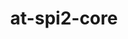 ---
title: "at-spi2-core"
layout: cache
categories: [package, develop]
meta: {"compilers": ["gcc@11.4.0"], "num_specs": 40, "num_specs_by_stack": {"hep": 21, "root": 40}, "oss": ["ubuntu22.04"], "platforms": ["linux"], "stacks": ["hep", "root"], "targets": ["x86_64_v3"], "versions": ["2.48.3", "2.54.0"]}
spec_details: [{"compiler": "gcc@11.4.0", "hash": "3jqtt6hvwmxbovk2vbnm3f5zkn2ztncr", "os": "ubuntu22.04", "platform": "linux", "size": "-", "stacks": ["hep", "root"], "target": "x86_64_v3", "variants": ["build_system=meson", "buildtype=release", "default_library:=shared", "~strip"], "versions": ["2.54.0"]}, {"compiler": "gcc@11.4.0", "hash": "4ir3w6idxk2y22j2ni7rsfpaq3me2mpp", "os": "ubuntu22.04", "platform": "linux", "size": "-", "stacks": ["hep", "root"], "target": "x86_64_v3", "variants": ["build_system=meson", "buildtype=release", "default_library:=shared", "~strip"], "versions": ["2.54.0"]}, {"compiler": "gcc@11.4.0", "hash": "4junetxukrlorvcku7t2lxhwdzin67pk", "os": "ubuntu22.04", "platform": "linux", "size": "-", "stacks": ["hep", "root"], "target": "x86_64_v3", "variants": ["build_system=meson", "buildtype=release", "default_library:=shared", "~strip"], "versions": ["2.54.0"]}, {"compiler": "gcc@11.4.0", "hash": "6zcqw6p2kayvsvzturw7by4s4huy6azi", "os": "ubuntu22.04", "platform": "linux", "size": "-", "stacks": ["root"], "target": "x86_64_v3", "variants": ["build_system=meson", "buildtype=release", "default_library:=shared", "~strip"], "versions": ["2.48.3"]}, {"compiler": "gcc@11.4.0", "hash": "7pnhtxlygojysvctdvbalyhasvsegbjj", "os": "ubuntu22.04", "platform": "linux", "size": "-", "stacks": ["root"], "target": "x86_64_v3", "variants": ["build_system=meson", "buildtype=release", "default_library:=shared", "~strip"], "versions": ["2.48.3"]}, {"compiler": "gcc@11.4.0", "hash": "7uhnvh3tbrlpm4srlrx7qskvmaijtz6x", "os": "ubuntu22.04", "platform": "linux", "size": "-", "stacks": ["root"], "target": "x86_64_v3", "variants": ["build_system=meson", "buildtype=release", "default_library:=shared", "~strip"], "versions": ["2.48.3"]}, {"compiler": "gcc@11.4.0", "hash": "a566qmxiuavtqs444cxn2maxwtu3u4zx", "os": "ubuntu22.04", "platform": "linux", "size": "-", "stacks": ["root"], "target": "x86_64_v3", "variants": ["build_system=meson", "buildtype=release", "default_library:=shared", "~strip"], "versions": ["2.48.3"]}, {"compiler": "gcc@11.4.0", "hash": "bg52s2ovixhr6rbl3d7icjcmgbignxo2", "os": "ubuntu22.04", "platform": "linux", "size": "-", "stacks": ["root"], "target": "x86_64_v3", "variants": ["build_system=meson", "buildtype=release", "default_library:=shared", "~strip"], "versions": ["2.48.3"]}, {"compiler": "gcc@11.4.0", "hash": "crxtxwgvyl5eho5p7exprx4h2bndmpia", "os": "ubuntu22.04", "platform": "linux", "size": "-", "stacks": ["root"], "target": "x86_64_v3", "variants": ["build_system=meson", "buildtype=release", "default_library:=shared", "~strip"], "versions": ["2.48.3"]}, {"compiler": "gcc@11.4.0", "hash": "d2vr3pb7khvynmz5mxj3whuae7jt65ik", "os": "ubuntu22.04", "platform": "linux", "size": "-", "stacks": ["root"], "target": "x86_64_v3", "variants": ["build_system=meson", "buildtype=release", "default_library:=shared", "~strip"], "versions": ["2.48.3"]}, {"compiler": "gcc@11.4.0", "hash": "d3tq3zwmyvbceko2ty24mnrmxs7dwt2t", "os": "ubuntu22.04", "platform": "linux", "size": "-", "stacks": ["root"], "target": "x86_64_v3", "variants": ["build_system=meson", "buildtype=release", "default_library:=shared", "~strip"], "versions": ["2.48.3"]}, {"compiler": "gcc@11.4.0", "hash": "fc3dz4lihw5lvhfjkr5dariouldnfx26", "os": "ubuntu22.04", "platform": "linux", "size": "-", "stacks": ["hep", "root"], "target": "x86_64_v3", "variants": ["build_system=meson", "buildtype=release", "default_library:=shared", "~strip"], "versions": ["2.54.0"]}, {"compiler": "gcc@11.4.0", "hash": "fwgk5iqgjgfbgmagdabm62d6m3xrpvya", "os": "ubuntu22.04", "platform": "linux", "size": "-", "stacks": ["hep", "root"], "target": "x86_64_v3", "variants": ["build_system=meson", "buildtype=release", "default_library:=shared", "~strip"], "versions": ["2.54.0"]}, {"compiler": "gcc@11.4.0", "hash": "gedxbc4bl5ii4yt6aokx5wmvwju2meut", "os": "ubuntu22.04", "platform": "linux", "size": "-", "stacks": ["hep", "root"], "target": "x86_64_v3", "variants": ["build_system=meson", "buildtype=release", "default_library:=shared", "~strip"], "versions": ["2.54.0"]}, {"compiler": "gcc@11.4.0", "hash": "gikdicnvp3awcvu5nwfe3occl5tmalau", "os": "ubuntu22.04", "platform": "linux", "size": "-", "stacks": ["hep", "root"], "target": "x86_64_v3", "variants": ["build_system=meson", "buildtype=release", "default_library:=shared", "~strip"], "versions": ["2.54.0"]}, {"compiler": "gcc@11.4.0", "hash": "hsv64efxjsw7sk6vsbdthhngl2f37wt2", "os": "ubuntu22.04", "platform": "linux", "size": "-", "stacks": ["hep", "root"], "target": "x86_64_v3", "variants": ["build_system=meson", "buildtype=release", "default_library:=shared", "~strip"], "versions": ["2.54.0"]}, {"compiler": "gcc@11.4.0", "hash": "hx2vq77ie6kepxrmr3m62sqwen2ymjj2", "os": "ubuntu22.04", "platform": "linux", "size": "-", "stacks": ["hep", "root"], "target": "x86_64_v3", "variants": ["build_system=meson", "buildtype=release", "default_library:=shared", "~strip"], "versions": ["2.54.0"]}, {"compiler": "gcc@11.4.0", "hash": "iawoiljnhda2g7q65uhdjxwaepm44tun", "os": "ubuntu22.04", "platform": "linux", "size": "-", "stacks": ["root"], "target": "x86_64_v3", "variants": ["build_system=meson", "buildtype=release", "default_library:=shared", "~strip"], "versions": ["2.48.3"]}, {"compiler": "gcc@11.4.0", "hash": "jvadcp53k5d43wxdc5jwfxroecvzkg33", "os": "ubuntu22.04", "platform": "linux", "size": "-", "stacks": ["root"], "target": "x86_64_v3", "variants": ["build_system=meson", "buildtype=release", "default_library:=shared", "~strip"], "versions": ["2.48.3"]}, {"compiler": "gcc@11.4.0", "hash": "kto3vmpnsfg74zlxkycti6hst2jgbxcu", "os": "ubuntu22.04", "platform": "linux", "size": "-", "stacks": ["hep", "root"], "target": "x86_64_v3", "variants": ["build_system=meson", "buildtype=release", "default_library:=shared", "~strip"], "versions": ["2.54.0"]}, {"compiler": "gcc@11.4.0", "hash": "lkuwerqlm72yuaxqqhyz5e5xp5dhb7da", "os": "ubuntu22.04", "platform": "linux", "size": "-", "stacks": ["hep", "root"], "target": "x86_64_v3", "variants": ["build_system=meson", "buildtype=release", "default_library:=shared", "~strip"], "versions": ["2.54.0"]}, {"compiler": "gcc@11.4.0", "hash": "mkyzj3glzv3lfjuaylwiyv6k6zs3z7re", "os": "ubuntu22.04", "platform": "linux", "size": "-", "stacks": ["root"], "target": "x86_64_v3", "variants": ["build_system=meson", "buildtype=release", "default_library:=shared", "~strip"], "versions": ["2.48.3"]}, {"compiler": "gcc@11.4.0", "hash": "mtetfduoxfjjghwwonqdvzrsrgajuoib", "os": "ubuntu22.04", "platform": "linux", "size": "-", "stacks": ["root"], "target": "x86_64_v3", "variants": ["build_system=meson", "buildtype=release", "default_library:=shared", "~strip"], "versions": ["2.48.3"]}, {"compiler": "gcc@11.4.0", "hash": "nolv4ydcybyfb4bwuj6hmsu45efmrj27", "os": "ubuntu22.04", "platform": "linux", "size": "-", "stacks": ["hep", "root"], "target": "x86_64_v3", "variants": ["build_system=meson", "buildtype=release", "default_library:=shared", "~strip"], "versions": ["2.54.0"]}, {"compiler": "gcc@11.4.0", "hash": "nx2eggrxsot2wpylztu4jkdsbio4esvl", "os": "ubuntu22.04", "platform": "linux", "size": "-", "stacks": ["hep", "root"], "target": "x86_64_v3", "variants": ["build_system=meson", "buildtype=release", "default_library:=shared", "~strip"], "versions": ["2.54.0"]}, {"compiler": "gcc@11.4.0", "hash": "ps27xhx6eicvuksom4akxge7r2e2epqx", "os": "ubuntu22.04", "platform": "linux", "size": "-", "stacks": ["root"], "target": "x86_64_v3", "variants": ["build_system=meson", "buildtype=release", "default_library:=shared", "~strip"], "versions": ["2.48.3"]}, {"compiler": "gcc@11.4.0", "hash": "rnjgouqzyopaodhnxovqagwh4u2r2zhq", "os": "ubuntu22.04", "platform": "linux", "size": "-", "stacks": ["hep", "root"], "target": "x86_64_v3", "variants": ["build_system=meson", "buildtype=release", "default_library:=shared", "~strip"], "versions": ["2.54.0"]}, {"compiler": "gcc@11.4.0", "hash": "ruoqbyvd3ytfmvmh3gmazebi6gilgris", "os": "ubuntu22.04", "platform": "linux", "size": "-", "stacks": ["hep", "root"], "target": "x86_64_v3", "variants": ["build_system=meson", "buildtype=release", "default_library:=shared", "~strip"], "versions": ["2.54.0"]}, {"compiler": "gcc@11.4.0", "hash": "snlp72w4olgnqnyv5zzzd5zehukyg2ga", "os": "ubuntu22.04", "platform": "linux", "size": "-", "stacks": ["root"], "target": "x86_64_v3", "variants": ["build_system=meson", "buildtype=release", "default_library:=shared", "~strip"], "versions": ["2.48.3"]}, {"compiler": "gcc@11.4.0", "hash": "sxae7qehwuk625bjir2szfya7bsvgjnl", "os": "ubuntu22.04", "platform": "linux", "size": "-", "stacks": ["root"], "target": "x86_64_v3", "variants": ["build_system=meson", "buildtype=release", "default_library:=shared", "~strip"], "versions": ["2.48.3"]}, {"compiler": "gcc@11.4.0", "hash": "sy2gfpbdwewhz3aqsymv4qur5q5ntv23", "os": "ubuntu22.04", "platform": "linux", "size": "-", "stacks": ["hep", "root"], "target": "x86_64_v3", "variants": ["build_system=meson", "buildtype=release", "default_library:=shared", "~strip"], "versions": ["2.54.0"]}, {"compiler": "gcc@11.4.0", "hash": "t7keyhtffh5xzqpqxntyaqvacmnywve5", "os": "ubuntu22.04", "platform": "linux", "size": "-", "stacks": ["root"], "target": "x86_64_v3", "variants": ["build_system=meson", "buildtype=release", "default_library:=shared", "~strip"], "versions": ["2.48.3"]}, {"compiler": "gcc@11.4.0", "hash": "tewybphov27bruvy2u5sx53pykcwf5d2", "os": "ubuntu22.04", "platform": "linux", "size": "-", "stacks": ["hep", "root"], "target": "x86_64_v3", "variants": ["build_system=meson", "buildtype=release", "default_library:=shared", "~strip"], "versions": ["2.54.0"]}, {"compiler": "gcc@11.4.0", "hash": "u6ru5ul2tw3pwgc5zyx4afxq64fi45m7", "os": "ubuntu22.04", "platform": "linux", "size": "-", "stacks": ["hep", "root"], "target": "x86_64_v3", "variants": ["build_system=meson", "buildtype=release", "default_library:=shared", "~strip"], "versions": ["2.54.0"]}, {"compiler": "gcc@11.4.0", "hash": "uah5qmbsnsr6a6fcb5ve2gn3nwufuodg", "os": "ubuntu22.04", "platform": "linux", "size": "-", "stacks": ["root"], "target": "x86_64_v3", "variants": ["build_system=meson", "buildtype=release", "default_library:=shared", "~strip"], "versions": ["2.48.3"]}, {"compiler": "gcc@11.4.0", "hash": "ug2rg4lufnrvreqfdfw4d7eoyjgs43jk", "os": "ubuntu22.04", "platform": "linux", "size": "-", "stacks": ["root"], "target": "x86_64_v3", "variants": ["build_system=meson", "buildtype=release", "default_library:=shared", "~strip"], "versions": ["2.48.3"]}, {"compiler": "gcc@11.4.0", "hash": "xrk7noem55qaj27wmpn6ydofyo7sn3gi", "os": "ubuntu22.04", "platform": "linux", "size": "-", "stacks": ["hep", "root"], "target": "x86_64_v3", "variants": ["build_system=meson", "buildtype=release", "default_library:=shared", "~strip"], "versions": ["2.54.0"]}, {"compiler": "gcc@11.4.0", "hash": "yka26pmgkvaqsnv4u46t4alghehfh7qa", "os": "ubuntu22.04", "platform": "linux", "size": "-", "stacks": ["hep", "root"], "target": "x86_64_v3", "variants": ["build_system=meson", "buildtype=release", "default_library:=shared", "~strip"], "versions": ["2.54.0"]}, {"compiler": "gcc@11.4.0", "hash": "zntiyt2clmownm2jcghpcfpfnytjxfzf", "os": "ubuntu22.04", "platform": "linux", "size": "-", "stacks": ["root"], "target": "x86_64_v3", "variants": ["build_system=meson", "buildtype=release", "default_library:=shared", "~strip"], "versions": ["2.48.3"]}, {"compiler": "gcc@11.4.0", "hash": "zq4nc2kljo5wk3aftefu4437q3phzwhz", "os": "ubuntu22.04", "platform": "linux", "size": "-", "stacks": ["hep", "root"], "target": "x86_64_v3", "variants": ["build_system=meson", "buildtype=release", "default_library:=shared", "~strip"], "versions": ["2.54.0"]}]
---